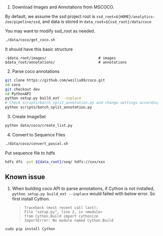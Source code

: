 1. Download Images and Annotations from MSCOCO.

By default, we assume the ssd project root is
```ssd_root=${HOME}/analytics-zoo/pipeline/ssd```,
and data is stored in ```data_root=${ssd_root}/data/coco```

You may want to modify ssd_root as needed.

```bash
./data/coco/get_coco.sh
```

It should have this basic structure

```
-$data_root/images/                        # images
$data_root/annotations/                    # annotations
```

2. Parse coco annotations
```bash
git clone https://github.com/weiliu89/coco.git
cd coco
git checkout dev
cd PythonAPI
python setup.py build_ext --inplace
# Check scripts/batch_split_annotation.py and change settings accordingly.
python scripts/batch_split_annotation.py
```

3. Create ImageSet
```bash
python data/coco/create_list.py
```

4. Convert to Sequence Files
```bash
./data/coco/convert_pascal.sh
```

Put sequence file to hdfs
```bash
hdfs dfs -put ${data_root}/seq/ hdfs://xxx/xxx
```

## Known issue
1. When building coco API to parse annotations, if Cython is not installed, ``` python setup.py build_ext --inplace ``` would failed with below error. So first install Cython.
     >     Traceback (most recent call last):
     >     File "setup.py", line 2, in <module>
     >     from Cython.Build import cythonize
     >     ImportError: No module named Cython.Build
  
 ```
 sudo pip install Cython
 ```
